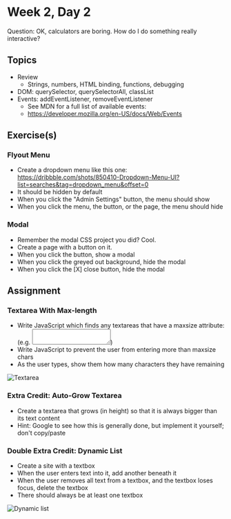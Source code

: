 # Week 2, Day 2

Question: OK, calculators are boring. How do I do something really interactive?

## Topics

- Review
  - Strings, numbers, HTML binding, functions, debugging
- DOM: querySelector, querySelectorAll, classList
- Events: addEventListener, removeEventListener
  - See MDN for a full list of available events:
  - https://developer.mozilla.org/en-US/docs/Web/Events

## Exercise(s)

### Flyout Menu

- Create a dropdown menu like this one:
https://dribbble.com/shots/850410-Dropdown-Menu-UI?list=searches&tag=dropdown_menu&offset=0
- It should be hidden by default
- When you click the "Admin Settings" button, the menu should show
- When you click the menu, the button, or the page, the menu should hide

### Modal

- Remember the modal CSS project you did? Cool.
- Create a page with a button on it.
- When you click the button, show a modal
- When you click the greyed out background, hide the modal
- When you click the [X] close button, hide the modal

## Assignment

### Textarea With Max-length

- Write JavaScript which finds any textareas that have a maxsize attribute:
  (e.g. <textarea maxsize="25"></textarea>)
- Write JavaScript to prevent the user from entering more than maxsize chars
- As the user types, show them how many characters they have remaining

![Textarea](https://github.com/chrisdavies/lessons/raw/master/img/chars-left.gif)

### Extra Credit: Auto-Grow Textarea

- Create a textarea that grows (in height) so that it is always bigger than its text content
- Hint: Google to see how this is generally done, but implement it yourself; don't copy/paste

### Double Extra Credit: Dynamic List

- Create a site with a textbox
- When the user enters text into it, add another beneath it
- When the user removes all text from a textbox, and the textbox loses focus, delete the textbox
- There should always be at least one textbox

![Dynamic list](https://github.com/chrisdavies/lessons/raw/master/img/dynamic-list.gif)
